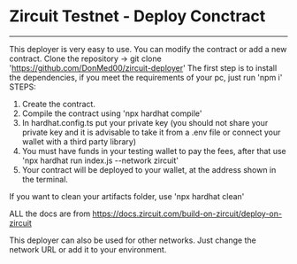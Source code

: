 # Zircuit Testnet - Deploy Conctract
---
This deployer is very easy to use.
You can modify the contract or add a new contract.
Clone the repository -> git clone 'https://github.com/DonMed00/zircuit-deployer'
The first step is to install the dependencies, if you meet the requirements of your pc, just run 'npm i'
STEPS:
1) Create the contract.
2) Compile the contract using 'npx hardhat compile'
3) In hardhat.config.ts put your private key (you should not share your private key and it is advisable to take it from a .env file or connect your wallet with a third party library)
4) You must have funds in your testing wallet to pay the fees, after that use 'npx hardhat run index.js --network zircuit'
5) Your contract will be deployed to your wallet, at the address shown in the terminal.

If you want to clean your artifacts folder, use 'npx hardhat clean'


ALL the docs are from https://docs.zircuit.com/build-on-zircuit/deploy-on-zircuit

This deployer can also be used for other networks. Just change the network URL or add it to your environment.
